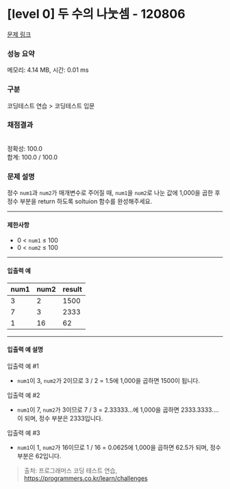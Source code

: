 # [level 0] 두 수의 나눗셈 - 120806 

[문제 링크](https://school.programmers.co.kr/learn/courses/30/lessons/120806) 

### 성능 요약

메모리: 4.14 MB, 시간: 0.01 ms

### 구분

코딩테스트 연습 > 코딩테스트 입문

### 채점결과

<br/>정확성: 100.0<br/>합계: 100.0 / 100.0

### 문제 설명

<p>정수 <code>num1</code>과 <code>num2</code>가 매개변수로 주어질 때, <code>num1</code>을 <code>num2</code>로 나눈 값에 1,000을 곱한 후 정수 부분을 return 하도록 soltuion 함수를 완성해주세요.</p>

<hr>

<h4>제한사항</h4>

<ul>
<li>0 &lt; <code>num1</code> ≤ 100</li>
<li>0 &lt; <code>num2</code> ≤ 100</li>
</ul>

<hr>

<h4>입출력 예</h4>
<table class="table">
        <thead><tr>
<th>num1</th>
<th>num2</th>
<th>result</th>
</tr>
</thead>
        <tbody><tr>
<td>3</td>
<td>2</td>
<td>1500</td>
</tr>
<tr>
<td>7</td>
<td>3</td>
<td>2333</td>
</tr>
<tr>
<td>1</td>
<td>16</td>
<td>62</td>
</tr>
</tbody>
      </table>
<hr>

<h4>입출력 예 설명</h4>

<p>입출력 예 #1</p>

<ul>
<li><code>num1</code>이 3, <code>num2</code>가 2이므로 3 / 2 = 1.5에 1,000을 곱하면 1500이 됩니다.</li>
</ul>

<p>입출력 예 #2</p>

<ul>
<li><code>num1</code>이 7, <code>num2</code>가 3이므로 7 / 3 = 2.33333...에 1,000을 곱하면 2333.3333.... 이 되며, 정수 부분은 2333입니다.</li>
</ul>

<p>입출력 예 #3</p>

<ul>
<li><code>num1</code>이 1, <code>num2</code>가 16이므로 1 / 16 = 0.0625에 1,000을 곱하면 62.5가 되며, 정수 부분은 62입니다.</li>
</ul>


> 출처: 프로그래머스 코딩 테스트 연습, https://programmers.co.kr/learn/challenges